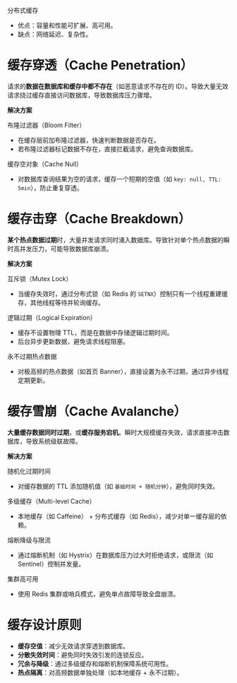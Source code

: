 分布式缓存
- 优点：容量和性能可扩展、高可用。
- 缺点：网络延迟、复杂性。

# 缓存穿透（Cache Penetration）

请求的**数据在数据库和缓存中都不存在**（如恶意请求不存在的 ID）。导致大量无效请求绕过缓存直接访问数据库，导致数据库压力骤增。

**解决方案**

布隆过滤器（Bloom Filter）
- 在缓存层前加布隆过滤器，快速判断数据是否存在。
- 若布隆过滤器标记数据不存在，直接拦截请求，避免查询数据库。

缓存空对象（Cache Null）
- 对数据库查询结果为空的请求，缓存一个短期的空值（如 `key: null, TTL: 5min`），防止重复穿透。

# 缓存击穿（Cache Breakdown）

**某个热点数据过期**时，大量并发请求同时涌入数据库。导致针对单个热点数据的瞬时高并发压力，可能导致数据库崩溃。

**解决方案**

互斥锁（Mutex Lock）
- 当缓存失效时，通过分布式锁（如 Redis 的 `SETNX`）控制只有一个线程重建缓存，其他线程等待并轮询缓存。

逻辑过期（Logical Expiration）
- 缓存不设置物理 TTL，而是在数据中存储逻辑过期时间。
- 后台异步更新数据，避免请求线程阻塞。

永不过期热点数据
- 对极高频的热点数据（如首页 Banner），直接设置为永不过期，通过异步线程定期更新。

# 缓存雪崩（Cache Avalanche）

**大量缓存数据同时过期**，或**缓存服务宕机**。瞬时大规模缓存失效，请求直接冲击数据库，导致系统级联故障。

**解决方案**

随机化过期时间
- 对缓存数据的 TTL 添加随机值（如 `基础时间 + 随机分钟`），避免同时失效。

多级缓存（Multi-level Cache）
- 本地缓存（如 Caffeine） + 分布式缓存（如 Redis），减少对单一缓存层的依赖。

熔断降级与限流
- 通过熔断机制（如 Hystrix）在数据库压力过大时拒绝请求，或限流（如 Sentinel）控制并发量。

集群高可用
- 使用 Redis 集群或哨兵模式，避免单点故障导致全盘崩溃。

# 缓存设计原则

- **缓存空值**：减少无效请求穿透到数据库。
- **分散失效时间**：避免同时失效引发的连锁反应。
- **冗余与降级**：通过多级缓存和熔断机制保障系统可用性。
- **热点隔离**：对高频数据单独处理（如本地缓存 + 永不过期）。

